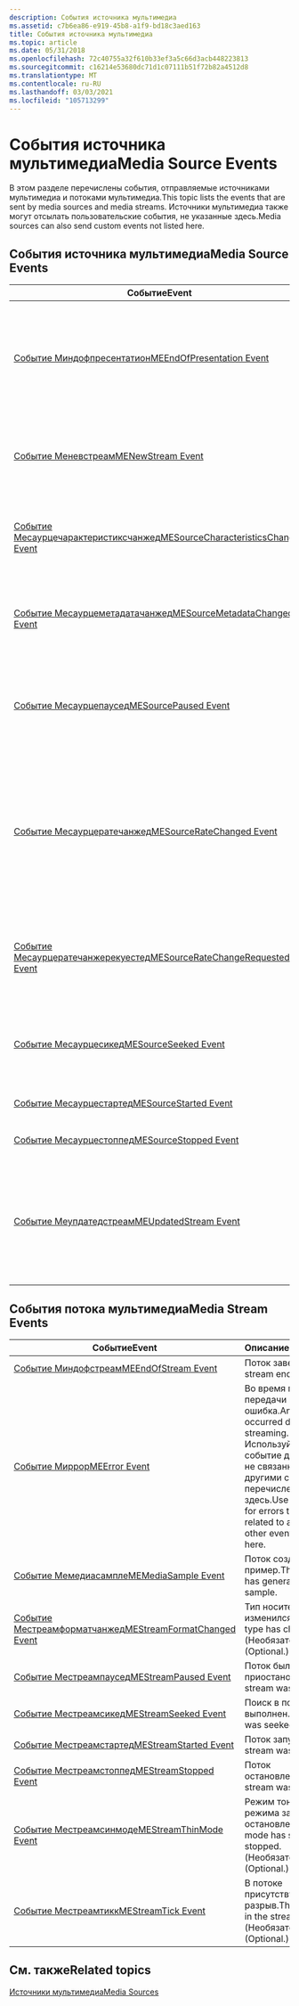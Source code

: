 ```yaml
---
description: События источника мультимедиа
ms.assetid: c7b6ea86-e919-45b8-a1f9-bd18c3aed163
title: События источника мультимедиа
ms.topic: article
ms.date: 05/31/2018
ms.openlocfilehash: 72c40755a32f610b33ef3a5c66d3acb448223813
ms.sourcegitcommit: c16214e53680dc71d1c07111b51f72b82a4512d8
ms.translationtype: MT
ms.contentlocale: ru-RU
ms.lasthandoff: 03/03/2021
ms.locfileid: "105713299"
---
```

# <a name="media-source-events"></a><span data-ttu-id="b0224-103">События источника мультимедиа</span><span class="sxs-lookup"><span data-stu-id="b0224-103">Media Source Events</span></span>

<span data-ttu-id="b0224-104">В этом разделе перечислены события, отправляемые источниками мультимедиа и потоками мультимедиа.</span><span class="sxs-lookup"><span data-stu-id="b0224-104">This topic lists the events that are sent by media sources and media streams.</span></span> <span data-ttu-id="b0224-105">Источники мультимедиа также могут отсылать пользовательские события, не указанные здесь.</span><span class="sxs-lookup"><span data-stu-id="b0224-105">Media sources can also send custom events not listed here.</span></span>

## <a name="media-source-events"></a><span data-ttu-id="b0224-106">События источника мультимедиа</span><span class="sxs-lookup"><span data-stu-id="b0224-106">Media Source Events</span></span>



| <span data-ttu-id="b0224-107">Событие</span><span class="sxs-lookup"><span data-stu-id="b0224-107">Event</span></span>                                                                      | <span data-ttu-id="b0224-108">Описание</span><span class="sxs-lookup"><span data-stu-id="b0224-108">Description</span></span>                                                                                      |
|----------------------------------------------------------------------------|--------------------------------------------------------------------------------------------------|
| [<span data-ttu-id="b0224-109">Событие Миндофпресентатион</span><span class="sxs-lookup"><span data-stu-id="b0224-109">MEEndOfPresentation Event</span></span>](meendofpresentation.md)                       | <span data-ttu-id="b0224-110">Презентация завершена.</span><span class="sxs-lookup"><span data-stu-id="b0224-110">The presentation ended.</span></span> <span data-ttu-id="b0224-111">Все потоки в презентации достигли конца потока.</span><span class="sxs-lookup"><span data-stu-id="b0224-111">All streams in the presentation have reached the end of the stream.</span></span>      |
| [<span data-ttu-id="b0224-112">Событие Меневстреам</span><span class="sxs-lookup"><span data-stu-id="b0224-112">MENewStream Event</span></span>](menewstream.md)                                       | <span data-ttu-id="b0224-113">Создан новый поток.</span><span class="sxs-lookup"><span data-stu-id="b0224-113">A new stream was created.</span></span> <span data-ttu-id="b0224-114">Событие содержит указатель на поток.</span><span class="sxs-lookup"><span data-stu-id="b0224-114">The event contains a pointer to the stream.</span></span>                            |
| [<span data-ttu-id="b0224-115">Событие Месаурцечарактеристиксчанжед</span><span class="sxs-lookup"><span data-stu-id="b0224-115">MESourceCharacteristicsChanged Event</span></span>](mesourcecharacteristicschanged.md) | <span data-ttu-id="b0224-116">Изменились характеристики источника.</span><span class="sxs-lookup"><span data-stu-id="b0224-116">The characteristics of the source have changed.</span></span> <span data-ttu-id="b0224-117">(Необязательно.)</span><span class="sxs-lookup"><span data-stu-id="b0224-117">(Optional.)</span></span>                                      |
| [<span data-ttu-id="b0224-118">Событие Месаурцеметадатачанжед</span><span class="sxs-lookup"><span data-stu-id="b0224-118">MESourceMetadataChanged Event</span></span>](mesourcemetadatachanged.md)               | <span data-ttu-id="b0224-119">Метаданные источника изменились.</span><span class="sxs-lookup"><span data-stu-id="b0224-119">The source's metadata has changed.</span></span> <span data-ttu-id="b0224-120">(Необязательно.)</span><span class="sxs-lookup"><span data-stu-id="b0224-120">(Optional.)</span></span>                                                   |
| [<span data-ttu-id="b0224-121">Событие Месаурцепаусед</span><span class="sxs-lookup"><span data-stu-id="b0224-121">MESourcePaused Event</span></span>](mesourcepaused.md)                                 | <span data-ttu-id="b0224-122">Источник приостановлен.</span><span class="sxs-lookup"><span data-stu-id="b0224-122">The source was paused.</span></span> <span data-ttu-id="b0224-123">Не все источники поддерживают приостановку.</span><span class="sxs-lookup"><span data-stu-id="b0224-123">Not all sources support pausing.</span></span>                                          |
| [<span data-ttu-id="b0224-124">Событие Месаурцератечанжед</span><span class="sxs-lookup"><span data-stu-id="b0224-124">MESourceRateChanged Event</span></span>](mesourceratechanged.md)                       | <span data-ttu-id="b0224-125">Частота воспроизведения источника изменилась.</span><span class="sxs-lookup"><span data-stu-id="b0224-125">The source's playback rate has changed.</span></span> <span data-ttu-id="b0224-126">(Необязательно; применяется, если источник поддерживает управление скоростью.)</span><span class="sxs-lookup"><span data-stu-id="b0224-126">(Optional; applies if the source supports rate control.)</span></span> |
| [<span data-ttu-id="b0224-127">Событие Месаурцератечанжерекуестед</span><span class="sxs-lookup"><span data-stu-id="b0224-127">MESourceRateChangeRequested Event</span></span>](mesourceratechangerequested.md)       | <span data-ttu-id="b0224-128">Источник запрашивает новый темп воспроизведения.</span><span class="sxs-lookup"><span data-stu-id="b0224-128">The source is requesting a new playback rate.</span></span> <span data-ttu-id="b0224-129">(Необязательно.)</span><span class="sxs-lookup"><span data-stu-id="b0224-129">(Optional.)</span></span>                                        |
| [<span data-ttu-id="b0224-130">Событие Месаурцесикед</span><span class="sxs-lookup"><span data-stu-id="b0224-130">MESourceSeeked Event</span></span>](mesourceseeked.md)                                 | <span data-ttu-id="b0224-131">Был выполнен поиск в источнике.</span><span class="sxs-lookup"><span data-stu-id="b0224-131">The source was seeked.</span></span> <span data-ttu-id="b0224-132">Не все источники поддерживают поиск.</span><span class="sxs-lookup"><span data-stu-id="b0224-132">Not all sources support seeking.</span></span>                                          |
| [<span data-ttu-id="b0224-133">Событие Месаурцестартед</span><span class="sxs-lookup"><span data-stu-id="b0224-133">MESourceStarted Event</span></span>](mesourcestarted.md)                               | <span data-ttu-id="b0224-134">Источник запущен.</span><span class="sxs-lookup"><span data-stu-id="b0224-134">The source was started.</span></span>                                                                          |
| [<span data-ttu-id="b0224-135">Событие Месаурцестоппед</span><span class="sxs-lookup"><span data-stu-id="b0224-135">MESourceStopped Event</span></span>](mesourcestopped.md)                               | <span data-ttu-id="b0224-136">Источник остановлен.</span><span class="sxs-lookup"><span data-stu-id="b0224-136">The source was stopped.</span></span>                                                                          |
| [<span data-ttu-id="b0224-137">Событие Меупдатедстреам</span><span class="sxs-lookup"><span data-stu-id="b0224-137">MEUpdatedStream Event</span></span>](meupdatedstream.md)                               | <span data-ttu-id="b0224-138">Был выполнен поиск или повторный запуск существующего потока.</span><span class="sxs-lookup"><span data-stu-id="b0224-138">An existing stream was seeked or re-started.</span></span> <span data-ttu-id="b0224-139">Событие содержит указатель на поток.</span><span class="sxs-lookup"><span data-stu-id="b0224-139">The event contains a pointer to the stream.</span></span>         |



 

## <a name="media-stream-events"></a><span data-ttu-id="b0224-140">События потока мультимедиа</span><span class="sxs-lookup"><span data-stu-id="b0224-140">Media Stream Events</span></span>



| <span data-ttu-id="b0224-141">Событие</span><span class="sxs-lookup"><span data-stu-id="b0224-141">Event</span></span>                                                    | <span data-ttu-id="b0224-142">Описание</span><span class="sxs-lookup"><span data-stu-id="b0224-142">Description</span></span>                                                                                                                    |
|----------------------------------------------------------|--------------------------------------------------------------------------------------------------------------------------------|
| [<span data-ttu-id="b0224-143">Событие Миндофстреам</span><span class="sxs-lookup"><span data-stu-id="b0224-143">MEEndOfStream Event</span></span>](meendofstream.md)                 | <span data-ttu-id="b0224-144">Поток завершен.</span><span class="sxs-lookup"><span data-stu-id="b0224-144">The stream ended.</span></span>                                                                                                              |
| [<span data-ttu-id="b0224-145">Событие Миррор</span><span class="sxs-lookup"><span data-stu-id="b0224-145">MEError Event</span></span>](meerror.md)                             | <span data-ttu-id="b0224-146">Во время потоковой передачи произошла ошибка.</span><span class="sxs-lookup"><span data-stu-id="b0224-146">An error has occurred during streaming.</span></span> <span data-ttu-id="b0224-147">Используйте это событие для ошибок, не связанных с другими событиями, перечисленными здесь.</span><span class="sxs-lookup"><span data-stu-id="b0224-147">Use this event for errors that are not related to any of the other events listed here.</span></span> |
| [<span data-ttu-id="b0224-148">Событие Мемедиасампле</span><span class="sxs-lookup"><span data-stu-id="b0224-148">MEMediaSample Event</span></span>](memediasample.md)                 | <span data-ttu-id="b0224-149">Поток создал новый пример.</span><span class="sxs-lookup"><span data-stu-id="b0224-149">The stream has generated a new sample.</span></span>                                                                                         |
| [<span data-ttu-id="b0224-150">Событие Местреамформатчанжед</span><span class="sxs-lookup"><span data-stu-id="b0224-150">MEStreamFormatChanged Event</span></span>](mestreamformatchanged.md) | <span data-ttu-id="b0224-151">Тип носителя изменился.</span><span class="sxs-lookup"><span data-stu-id="b0224-151">The media type has changed.</span></span> <span data-ttu-id="b0224-152">(Необязательно.)</span><span class="sxs-lookup"><span data-stu-id="b0224-152">(Optional.)</span></span>                                                                                        |
| [<span data-ttu-id="b0224-153">Событие Местреампаусед</span><span class="sxs-lookup"><span data-stu-id="b0224-153">MEStreamPaused Event</span></span>](mestreampaused.md)               | <span data-ttu-id="b0224-154">Поток был приостановлен.</span><span class="sxs-lookup"><span data-stu-id="b0224-154">The stream was paused.</span></span>                                                                                                         |
| [<span data-ttu-id="b0224-155">Событие Местреамсикед</span><span class="sxs-lookup"><span data-stu-id="b0224-155">MEStreamSeeked Event</span></span>](mestreamseeked.md)               | <span data-ttu-id="b0224-156">Поиск в потоке выполнен.</span><span class="sxs-lookup"><span data-stu-id="b0224-156">The stream was seeked.</span></span>                                                                                                         |
| [<span data-ttu-id="b0224-157">Событие Местреамстартед</span><span class="sxs-lookup"><span data-stu-id="b0224-157">MEStreamStarted Event</span></span>](mestreamstarted.md)             | <span data-ttu-id="b0224-158">Поток запущен.</span><span class="sxs-lookup"><span data-stu-id="b0224-158">The stream was started.</span></span>                                                                                                        |
| [<span data-ttu-id="b0224-159">Событие Местреамстоппед</span><span class="sxs-lookup"><span data-stu-id="b0224-159">MEStreamStopped Event</span></span>](mestreamstopped.md)             | <span data-ttu-id="b0224-160">Поток остановлен.</span><span class="sxs-lookup"><span data-stu-id="b0224-160">The stream was stopped.</span></span>                                                                                                        |
| [<span data-ttu-id="b0224-161">Событие Местреамсинмоде</span><span class="sxs-lookup"><span data-stu-id="b0224-161">MEStreamThinMode Event</span></span>](mestreamthinmode.md)           | <span data-ttu-id="b0224-162">Режим тонкого режима запущен или остановлен.</span><span class="sxs-lookup"><span data-stu-id="b0224-162">Thinning mode has started or stopped.</span></span> <span data-ttu-id="b0224-163">(Необязательно.)</span><span class="sxs-lookup"><span data-stu-id="b0224-163">(Optional.)</span></span>                                                                              |
| [<span data-ttu-id="b0224-164">Событие Местреамтикк</span><span class="sxs-lookup"><span data-stu-id="b0224-164">MEStreamTick Event</span></span>](mestreamtick.md)                   | <span data-ttu-id="b0224-165">В потоке присутствует разрыв.</span><span class="sxs-lookup"><span data-stu-id="b0224-165">There is a gap in the stream.</span></span> <span data-ttu-id="b0224-166">(Необязательно.)</span><span class="sxs-lookup"><span data-stu-id="b0224-166">(Optional.)</span></span>                                                                                      |



 

## <a name="related-topics"></a><span data-ttu-id="b0224-167">См. также</span><span class="sxs-lookup"><span data-stu-id="b0224-167">Related topics</span></span>

<dl> <dt>

[<span data-ttu-id="b0224-168">Источники мультимедиа</span><span class="sxs-lookup"><span data-stu-id="b0224-168">Media Sources</span></span>](media-sources.md)
</dt> </dl>

 

 



